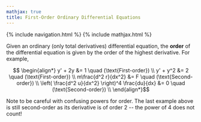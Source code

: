 ```yaml
---
mathjax: true
title: First-Order Ordinary Differential Equations
---
```

{% include navigation.html %}
{% include mathjax.html %}

Given an ordinary (only total derivatives) differential equation, the **order** of the differential equation is given by the order of the highest derivative. For example,

$$ \begin{align*} y' + 2y &= 1 \quad (\text{First-order}) \\
y' + y^2 &= 2 \quad (\text{First-order}) \\
m\frac{d^2 r}{dx^2} &= F \quad (\text{Second-order}) \\
\left( \frac{d^2 u}{dx^2} \right)^4 \frac{du}{dx} &= 0 \quad (\text{Second-order}) \\ \end{align*}$$

Note to be careful with confusing powers for order. The last example above is still second-order as its derivative is of order 2 -- the power of 4 does not count!


